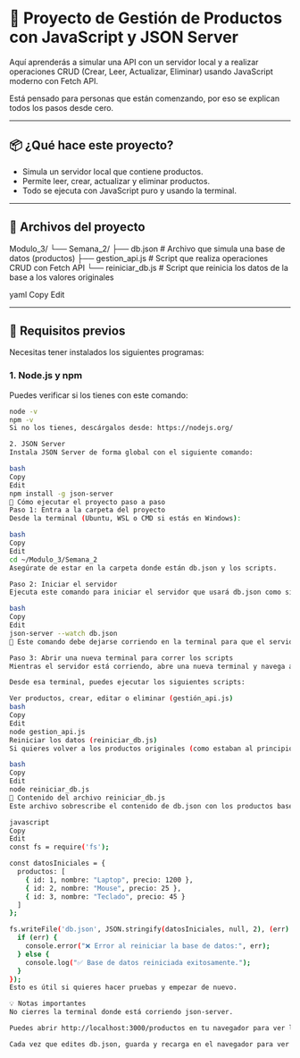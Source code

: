 # 🛒 Proyecto de Gestión de Productos con JavaScript y JSON Server

Aquí aprenderás a simular una API con un servidor local y a realizar operaciones CRUD (Crear, Leer, Actualizar, Eliminar) usando JavaScript moderno con Fetch API.

Está pensado para personas que están comenzando, por eso se explican todos los pasos desde cero.

---

## 📦 ¿Qué hace este proyecto?

- Simula un servidor local que contiene productos.
- Permite leer, crear, actualizar y eliminar productos.
- Todo se ejecuta con JavaScript puro y usando la terminal.

---

## 📁 Archivos del proyecto

Modulo_3/
└── Semana_2/
├── db.json # Archivo que simula una base de datos (productos)
├── gestion_api.js # Script que realiza operaciones CRUD con Fetch API
└── reiniciar_db.js # Script que reinicia los datos de la base a los valores originales

yaml
Copy
Edit

---

## 🔧 Requisitos previos

Necesitas tener instalados los siguientes programas:

### 1. Node.js y npm

Puedes verificar si los tienes con este comando:

```bash
node -v
npm -v
Si no los tienes, descárgalos desde: https://nodejs.org/

2. JSON Server
Instala JSON Server de forma global con el siguiente comando:

bash
Copy
Edit
npm install -g json-server
🚀 Cómo ejecutar el proyecto paso a paso
Paso 1: Entra a la carpeta del proyecto
Desde la terminal (Ubuntu, WSL o CMD si estás en Windows):

bash
Copy
Edit
cd ~/Modulo_3/Semana_2
Asegúrate de estar en la carpeta donde están db.json y los scripts.

Paso 2: Iniciar el servidor
Ejecuta este comando para iniciar el servidor que usará db.json como si fuera una base de datos real:

bash
Copy
Edit
json-server --watch db.json
🔁 Este comando debe dejarse corriendo en la terminal para que el servidor funcione.

Paso 3: Abrir una nueva terminal para correr los scripts
Mientras el servidor está corriendo, abre una nueva terminal y navega a la misma carpeta del proyecto.

Desde esa terminal, puedes ejecutar los siguientes scripts:

Ver productos, crear, editar o eliminar (gestión_api.js)
bash
Copy
Edit
node gestion_api.js
Reiniciar los datos (reiniciar_db.js)
Si quieres volver a los productos originales (como estaban al principio):

bash
Copy
Edit
node reiniciar_db.js
📄 Contenido del archivo reiniciar_db.js
Este archivo sobrescribe el contenido de db.json con los productos base:

javascript
Copy
Edit
const fs = require('fs');

const datosIniciales = {
  productos: [
    { id: 1, nombre: "Laptop", precio: 1200 },
    { id: 2, nombre: "Mouse", precio: 25 },
    { id: 3, nombre: "Teclado", precio: 45 }
  ]
};

fs.writeFile('db.json', JSON.stringify(datosIniciales, null, 2), (err) => {
  if (err) {
    console.error("❌ Error al reiniciar la base de datos:", err);
  } else {
    console.log("✅ Base de datos reiniciada exitosamente.");
  }
});
Esto es útil si quieres hacer pruebas y empezar de nuevo.

💡 Notas importantes
No cierres la terminal donde está corriendo json-server.

Puedes abrir http://localhost:3000/productos en tu navegador para ver los productos en formato JSON.

Cada vez que edites db.json, guarda y recarga en el navegador para ver los cambios.